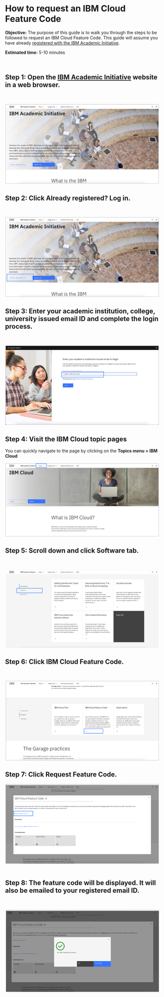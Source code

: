 
# How to request an IBM Cloud Feature Code 

**Objective:** The purpose of this guide is to walk you through the steps to be followed to request an IBM Cloud Feature Code.  This guide will assume you have already [registered with the IBM Academic Initiative](/academic-initiative/how-to/How-to-register-with-the-IBM-Academic-Initiative/readme.md).

**Estimated time:** 5-10 minutes

 
## Step 1: Open the [IBM Academic Initiative](https://ibm.com/academic) website in a web browser.
<br />

![Step 1](images/step1.png) 

## Step 2: Click **Already registered? Log in.**
<br />

![Step 2](images/step2.png) 
 
## Step 3: Enter your academic institution, college, university issued email ID and complete the login process.
<br />

![Step 3](images/step3.png)  

## Step 4: Visit the  IBM Cloud topic pages

You can quickly navigate to the page by clicking on the **Topics menu > IBM Cloud**
<br />

![Step 4](images/step4.png)  

## Step 5: Scroll down and click **Software** tab.
<br />

![Step 5](images/step5.png)  
 
## Step 6: Click **IBM Cloud Feature Code.** 
<br />

![Step 6](images/step6.png)  

## Step 7: Click **Request Feature Code.**
![Step 7](images/step7.png)    
 
## Step 8: The feature code will be displayed.  It will also be emailed to your registered email ID.
<br />

![Step 8](images/step8.png)